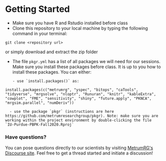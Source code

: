 # Getting Started

- Make sure you have R and Rstudio installed before class
- Clone this repository to your local machine by typing the following command in your terminal:
```
git clone <repository url>
```
or simply download and extract the zip folder

- The file `pkgr.yml` has a list of all packages we will need for our sessions. Make sure you install these packages before class. It is up to you how to install these packages. You can either:

      - use `install.packages()` as:
    
```
install.packages(c("metrumrg", "yspec", "bitops", "caTools", "tidyverse", "mrgsolve", "nloptr", "Runuran", "knitr", "kableExtra", "cowplot", "FME", "sensitivity", "shiny", "future.apply", "PKNCA", "mrgsim.parallel", "numDeriv"))
```


      - use the package `pkgr` (instructions are here https://github.com/metrumresearchgroup/pkgr). Note: make sure you are working within the project environment by double-clicking the file `IU-Purdue-PBPK-Fall2020.Rproj` 


### Have questions?

You can pose questions directly to our scientists by visiting [MetrumRG's Discourse site](https://www.metrumrg.community/).  Feel free to get a thread started and initiate a discussion!
